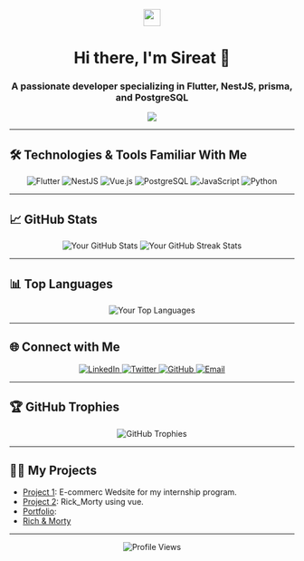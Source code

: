 <!-- Profile Header with a Wave Animation -->
<p align="center">
  <img src="https://media.giphy.com/media/hvRJCLFzcasrR4ia7z/giphy.gif" width="30px">
</p>

<h1 align="center">Hi there, I'm Sireat 👋</h1>
<h3 align="center">A passionate developer specializing in Flutter, NestJS, prisma, and PostgreSQL</h3>

<!-- Animated Text -->
<p align="center">
  <img src="https://readme-typing-svg.herokuapp.com?font=Roboto&color=%2336BCF7&size=30&center=true&vCenter=true&width=500&height=50&lines=Full+Stack+Developer;Love+to+Code+%26+Collaborate;Open+Source+Enthusiast">
</p>

---

## 🛠️ Technologies & Tools Familiar With Me

<p align="center">
  <img src="https://img.shields.io/badge/Flutter-02569B?style=for-the-badge&logo=flutter&logoColor=white" alt="Flutter">
  <img src="https://img.shields.io/badge/NestJS-E0234E?style=for-the-badge&logo=nestjs&logoColor=white" alt="NestJS">
  <img src="https://img.shields.io/badge/Vue.js-4FC08D?style=for-the-badge&logo=vue.js&logoColor=white" alt="Vue.js">
  <img src="https://img.shields.io/badge/PostgreSQL-336791?style=for-the-badge&logo=postgresql&logoColor=white" alt="PostgreSQL">
  <img src="https://img.shields.io/badge/JavaScript-F7DF1E?style=for-the-badge&logo=javascript&logoColor=black" alt="JavaScript">
  <img src="https://img.shields.io/badge/Python-3776AB?style=for-the-badge&logo=python&logoColor=white" alt="Python">
</p>

---

## 📈 GitHub Stats

<p align="center">
  <img src="https://github-readme-stats.vercel.app/api?username=sireat&show_icons=true&hide_border=true&theme=radical" alt="Your GitHub Stats">
  <img src="https://github-readme-streak-stats.herokuapp.com/?user=sireat&theme=radical&hide_border=true" alt="Your GitHub Streak Stats">
</p>

---

## 📊 Top Languages

<p align="center">
  <img src="https://github-readme-stats.vercel.app/api/top-langs/?username=sireat&layout=compact&theme=radical&hide_border=true" alt="Your Top Languages">
</p>

---

## 🌐 Connect with Me

<p align="center">
  <a href="https://linkedin.com/in/sireat">
    <img src="https://img.shields.io/badge/LinkedIn-0077B5?style=for-the-badge&logo=linkedin&logoColor=white" alt="LinkedIn">
  </a>
  <a href="https://twitter.com/sireat21">
    <img src="https://img.shields.io/badge/Twitter-1DA1F2?style=for-the-badge&logo=twitter&logoColor=white" alt="Twitter">
  </a>
  <a href="https://github.com/sireat">
    <img src="https://img.shields.io/badge/GitHub-181717?style=for-the-badge&logo=github&logoColor=white" alt="GitHub">
  </a>
  <a href="mailto:sireatag@gmail.com">
    <img src="https://img.shields.io/badge/Email-D14836?style=for-the-badge&logo=gmail&logoColor=white" alt="Email">
  </a>
</p>

---

## 🏆 GitHub Trophies

<p align="center">
  <img src="https://github-profile-trophy.vercel.app/?username=sireat&theme=radical&no-frame=true&margin-w=15&margin-h=15" alt="GitHub Trophies">
</p>

---
## 🐱‍💻 My Projects

- [Project 1](https://github.com/sireat/onTech): E-commerc Wedsite for my internship program.
- [Project 2](https://github.com/sireat/Rick_Morty): Rick_Morty  using vue.
- [Portfolio](https://sireat.github.io/to-know-about-me/):
- [Rich & Morty](https://my-rick-morty-website.netlify.app)

---

<p align="center">
  <img src="https://komarev.com/ghpvc/?username=sireat&style=flat-square&color=blue" alt="Profile Views">
</p>
